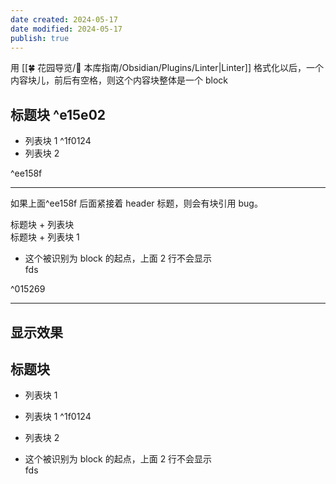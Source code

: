 ```yaml
---
date created: 2024-05-17
date modified: 2024-05-17
publish: true
---
```


用 [[🍀 花园导览/🧰 本库指南/Obsidian/Plugins/Linter\|Linter]] 格式化以后，一个内容块儿，前后有空格，则这个内容块整体是一个 block

## 标题块 ^e15e02

- 列表块 1 ^1f0124
- 列表块 2

^ee158f

---

如果上面^ee158f 后面紧接着 header 标题，则会有块引用 bug。

标题块 + 列表块  
标题块 + 列表块 1

- 这个被识别为 block 的起点，上面 2 行不会显示  
fds

^015269

---

## 显示效果

## 标题块 

- 列表块 1 

- 列表块 1 ^1f0124
- 列表块 2

- 这个被识别为 block 的起点，上面 2 行不会显示  
fds